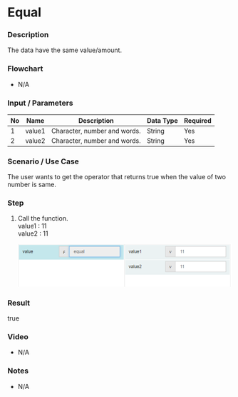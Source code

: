 ﻿# Equal

### Description

The data have the same value/amount.

### Flowchart

- N/A 

### Input / Parameters

| No | Name | Description | Data Type | Required |
| ------ | ------ | ------ |------ | ------ |
| 1 | value1 | Character, number and words. | String | Yes  |
| 2 | value2 | Character, number and words. | String | Yes  |

### Scenario / Use Case

The user wants to get the operator that returns true when the value of two number is same.

### Step

1. Call the function.
   </br>
   value1 : 11<br />
   value2 : 11<br />

    ![](../../../../document/function/Comparation/equal/equal-step-1.png?raw=true)

### Result

true

### Video

- N/A

<!--[![Video](http://i.imgur.com/Ot5DWAW.png)](https://youtu.be/StTqXEQ2l-Y?t=35s)-->

### Notes

- N/A
